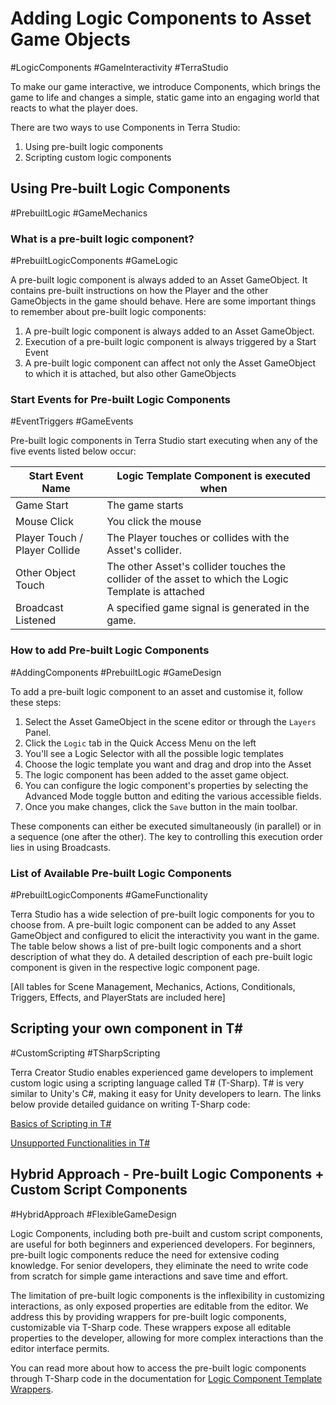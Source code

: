 # Adding Logic Components to Asset Game Objects
#LogicComponents #GameInteractivity #TerraStudio

To make our game interactive, we introduce Components, which brings the game to life and changes a simple, static game into an engaging world that reacts to what the player does.

There are two ways to use Components in Terra Studio:

1. Using pre-built logic components
2. Scripting custom logic components

## Using Pre-built Logic Components
#PrebuiltLogic #GameMechanics

### What is a pre-built logic component?
#PrebuiltLogicComponents #GameLogic

A pre-built logic component is always added to an Asset GameObject. It contains pre-built instructions on how the Player and the other GameObjects in the game should behave. Here are some important things to remember about pre-built logic components:

1. A pre-built logic component is always added to an Asset GameObject.
2. Execution of a pre-built logic component is always triggered by a Start Event
3. A pre-built logic component can affect not only the Asset GameObject to which it is attached, but also other GameObjects

### Start Events for Pre-built Logic Components
#EventTriggers #GameEvents

Pre-built logic components in Terra Studio start executing when any of the five events listed below occur:

| Start Event Name | Logic Template Component is executed when |
|------------------|-------------------------------------------|
| Game Start | The game starts |
| Mouse Click | You click the mouse |
| Player Touch / Player Collide | The Player touches or collides with the Asset's collider. |
| Other Object Touch | The other Asset's collider touches the collider of the asset to which the Logic Template is attached |
| Broadcast Listened | A specified game signal is generated in the game. |

### How to add Pre-built Logic Components
#AddingComponents #PrebuiltLogic #GameDesign

To add a pre-built logic component to an asset and customise it, follow these steps:

1. Select the Asset GameObject in the scene editor or through the `Layers` Panel.
2. Click the `Logic` tab in the Quick Access Menu on the left
3. You'll see a Logic Selector with all the possible logic templates 
4. Choose the logic template you want and drag and drop into the Asset
5. The logic component has been added to the asset game object. 
6. You can configure the logic component's properties by selecting the Advanced Mode toggle button and editing the various accessible fields.
7. Once you make changes, click the `Save` button in the main toolbar. 

These components can either be executed simultaneously (in parallel) or in a sequence (one after the other). The key to controlling this execution order lies in using Broadcasts.

### List of Available Pre-built Logic Components
#PrebuiltLogicComponents #GameFunctionality

Terra Studio has a wide selection of pre-built logic components for you to choose from. A pre-built logic component can be added to any Asset GameObject and configured to elicit the interactivity you want in the game. The table below shows a list of pre-built logic components and a short description of what they do. A detailed description of each pre-built logic component is given in the respective logic component page. 

[All tables for Scene Management, Mechanics, Actions, Conditionals, Triggers, Effects, and PlayerStats are included here]

## Scripting your own component in T#
#CustomScripting #TSharpScripting

Terra Creator Studio enables experienced game developers to implement custom logic using a scripting language called T# (T-Sharp). T# is very similar to Unity's C#, making it easy for Unity developers to learn. The links below provide detailed guidance on writing T-Sharp code:

[Basics of Scripting in T#](../scripting-custom-logic-components/creating-and-using-t-scripts.md)

[Unsupported Functionalities in T#](../scripting-custom-logic-components/unsupported-functionalities-in-t.md) 

## Hybrid Approach - Pre-built Logic Components + Custom Script Components
#HybridApproach #FlexibleGameDesign

Logic Components, including both pre-built and custom script components, are useful for both beginners and experienced developers. For beginners, pre-built logic components reduce the need for extensive coding knowledge. For senior developers, they eliminate the need to write code from scratch for simple game interactions and save time and effort.

The limitation of pre-built logic components is the inflexibility in customizing interactions, as only exposed properties are editable from the editor. We address this by providing wrappers for pre-built logic components, customizable via T-Sharp code. These wrappers expose all editable properties to the developer, allowing for more complex interactions than the editor interface permits.

You can read more about how to access the pre-built logic components through T-Sharp code in the documentation for [Logic Component Template Wrappers](../scripting-custom-logic-components/t-logic-component-template-wrappers.md). 

